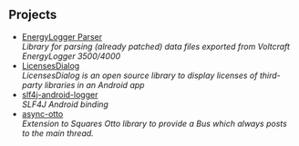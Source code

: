 Projects
--------

* [EnergyLogger Parser](http://psdev.de/energylogger-parser)  
  *Library for parsing (already patched) data files exported from Voltcraft EnergyLogger 3500/4000*
* [LicensesDialog](http://psdev.de/LicensesDialog)  
  *LicensesDialog is an open source library to display licenses of third-party libraries in an Android app*
* [slf4j-android-logger](http://psdev.de/slf4j-android-logger)  
  *SLF4J Android binding*
* [async-otto](http://psdev.de/async-otto)  
  *Extension to Squares Otto library to provide a Bus which always posts to the main thread.*
